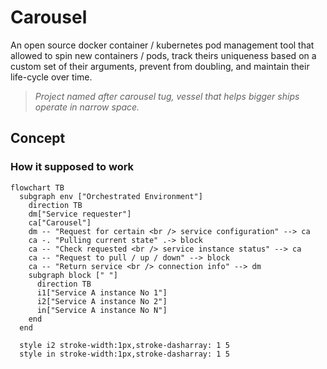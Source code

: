 Carousel
===

An open source docker container / kubernetes pod management tool that allowed to spin
new containers / pods, track theirs uniqueness based on a custom set of their arguments,
prevent from doubling, and maintain their life-cycle over time.

> _Project named after carousel tug, vessel that helps bigger ships operate in narrow space._

Concept
---

### How it supposed to work

```mermaid
flowchart TB
  subgraph env ["Orchestrated Environment"]
    direction TB
    dm["Service requester"]
    ca["Carousel"]
    dm -- "Request for certain <br /> service configuration" --> ca
    ca -. "Pulling current state" .-> block
    ca -- "Check requested <br /> service instance status" --> ca
    ca -- "Request to pull / up / down" --> block
    ca -- "Return service <br /> connection info" --> dm
    subgraph block [" "]
      direction TB
      i1["Service A instance No 1"]
      i2["Service A instance No 2"]
      in["Service A instance No N"]
    end
  end

  style i2 stroke-width:1px,stroke-dasharray: 1 5
  style in stroke-width:1px,stroke-dasharray: 1 5
```

